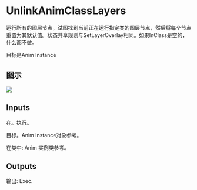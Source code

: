 # UnlinkAnimClassLayers

运行所有的图层节点，试图找到当前正在运行指定类的图层节点，然后将每个节点重置为其默认值。状态共享规则与SetLayerOverlay相同。如果InClass是空的，什么都不做。

目标是Anim Instance

## 图示

![]($-20221218-17530929.png)

## Inputs

在。执行。

目标。Anim Instance对象参考。

在类中: Anim 实例类参考。 

## Outputs

输出: Exec.
